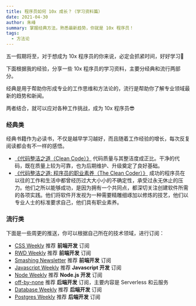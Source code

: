 ```yaml
---
title: 程序员如何 10x 成长？（学习资料篇）
date: 2021-04-30
author: 朱峰
summary: 掌握经典方法，熟悉最新趋势，你就是 10x 程序员！
tags:
  - 方法论
---
```


五一假期将至，对于想成为 10x 程序员的你来说，必定会抓紧时间，好好学习💪

下面根据我的经验，分享一些 10x 程序员的学习资料，主要分经典和流行两部分。

经典是用于帮助你形成专业的工作思维和方法论的，流行是帮助你了解专业领域最新的趋势和新闻。

两者结合，就可以应对各种工作挑战，成为 10x 程序员😎

### 经典类

经典书籍作为必读书，不仅是越早学习越好，而且随着工作经验的增长，每次反复阅读都会有不一样的感悟。

- [《代码整洁之道（Clean Code）》](https://book.douban.com/subject/4199741/) 代码质量与其整洁度成正比。干净的代码，既在质量上较为可靠，也为后期维护、升级奠定了良好基础。
- [《代码整洁之道: 程序员的职业素养（The Clean Coder）》](https://book.douban.com/subject/26919457/) 成功的程序员在以往的工作和生活中都曾经历过大大小小的不确定性，承受过永无休止的压力。他们之所以能够成功，是因为拥有一个共同点，都深切关注创建软件所需的各项实践。他们将软件开发视为一种需要精雕细琢加以修炼的技艺，他们以专业人士的标准要求自己，他们具有职业素养。

### 流行类

下面是一些周更的推送，你可以根据自己所在的技术领域，进行订阅：

- [CSS Weekly](https://css-weekly.com/) 推荐 **前端开发** 订阅
- [RWD Weekly](https://responsivedesign.is/) 推荐 **前端开发** 订阅
- [Smashing Newsletter](https://www.smashingmagazine.com/the-smashing-newsletter/) 推荐 **前端开发** 订阅
- [Javascript Weekly](https://javascriptweekly.com/) 推荐 **Javascript 开发** 订阅
- [Node Weekly](https://nodeweekly.com/) 推荐 **Node.js 开发** 订阅
- [off-by-none](https://offbynone.io/) 推荐 **后端开发** 订阅，主要内容是 Serverless 和云服务
- [Database Weekly](https://dbweekly.com/) 推荐 **后端开发** 订阅
- [Postgres Weekly](https://postgresweekly.com/) 推荐 **后端开发** 订阅
